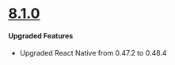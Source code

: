 # [8.1.0](http://gitstrap.com/strapmobile/FlatApp/blob/v8.1.0/React-Native/ChangeLog.md)

#### Upgraded Features

*	Upgraded React Native from 0.47.2 to 0.48.4